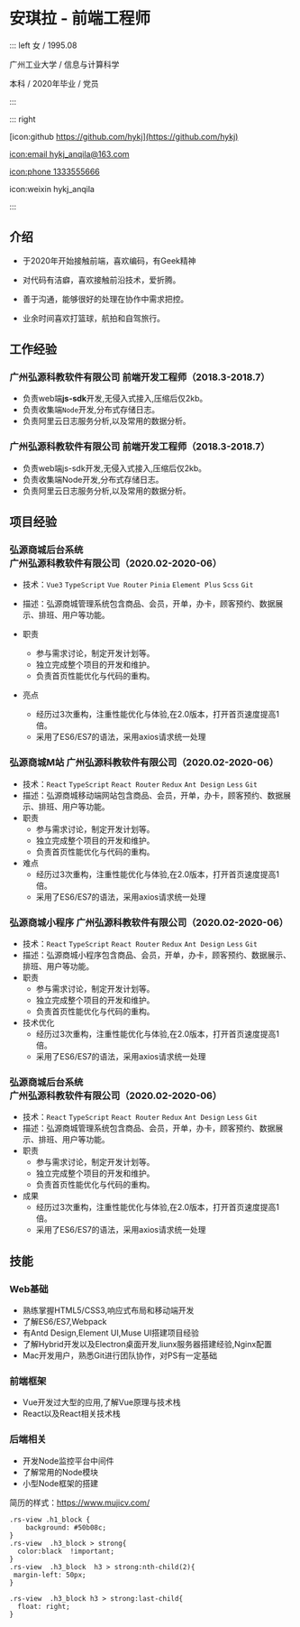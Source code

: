 # 安琪拉 - 前端工程师

::: left
女 / 1995.08

广州工业大学 / 信息与计算科学

本科 / 2020年毕业 / 党员

:::

::: right

[icon:github https://github.com/hykj](https://github.com/hykj)

[icon:email hykj_anqila@163.com](mailto:hykj_anqila@163.com)

[icon:phone 1333555666](https://www.baidu.com)

icon:weixin hykj_anqila

:::

## **介绍**

- 于2020年开始接触前端，喜欢编码，有Geek精神

- 对代码有洁癖，喜欢接触前沿技术，爱折腾。

- 善于沟通，能够很好的处理在协作中需求把控。
- 业余时间喜欢打篮球，航拍和自驾旅行。

## 工作经验

### **广州弘源科教软件有限公司**   **前端开发工程师（2018.3-2018.7）**
- 负责web端**js-sdk**开发,无侵入式接入,压缩后仅2kb。
- 负责收集端`Node`开发,分布式存储日志。
- 负责阿里云日志服务分析,以及常用的数据分析。

### **广州弘源科教软件有限公司**  **前端开发工程师（2018.3-2018.7）**
- 负责web端js-sdk开发,无侵入式接入,压缩后仅2kb。
- 负责收集端Node开发,分布式存储日志。
- 负责阿里云日志服务分析,以及常用的数据分析。


## 项目经验

### **弘源商城后台系统**    **广州弘源科教软件有限公司（2020.02-2020-06）**
- 技术：`Vue3` `TypeScript` `Vue Router` `Pinia`   `Element Plus`  `Scss`  `Git` 

- 描述：弘源商城管理系统包含商品、会员，开单，办卡，顾客预约、数据展示、排班、用户等功能。

- 职责
  - 参与需求讨论，制定开发计划等。
  - 独立完成整个项目的开发和维护。
  - 负责首页性能优化与代码的重构。

- 亮点
  - 经历过3次重构，注重性能优化与体验,在2.0版本，打开首页速度提高1倍。
  - 采用了ES6/ES7的语法，采用axios请求统一处理

### **弘源商城M站**    **广州弘源科教软件有限公司（2020.02-2020-06）**

- 技术：`React` `TypeScript` `React Router` `Redux`   `Ant Design`  `Less`  `Git` 
- 描述：弘源商城移动端网站包含商品、会员，开单，办卡，顾客预约、数据展示、排班、用户等功能。
- 职责
  - 参与需求讨论，制定开发计划等。
  - 独立完成整个项目的开发和维护。
  - 负责首页性能优化与代码的重构。
- 难点
  - 经历过3次重构，注重性能优化与体验,在2.0版本，打开首页速度提高1倍。
  - 采用了ES6/ES7的语法，采用axios请求统一处理

### **弘源商城小程序**    **广州弘源科教软件有限公司（2020.02-2020-06）**

- 技术：`React` `TypeScript` `React Router` `Redux`   `Ant Design`  `Less`  `Git` 
- 描述：弘源商城小程序包含商品、会员，开单，办卡，顾客预约、数据展示、排班、用户等功能。
- 职责
  - 参与需求讨论，制定开发计划等。
  - 独立完成整个项目的开发和维护。
  - 负责首页性能优化与代码的重构。
- 技术优化
  - 经历过3次重构，注重性能优化与体验,在2.0版本，打开首页速度提高1倍。
  - 采用了ES6/ES7的语法，采用axios请求统一处理

### **弘源商城后台系统**    **广州弘源科教软件有限公司（2020.02-2020-06）**

- 技术：`React` `TypeScript` `React Router` `Redux`   `Ant Design`  `Less`  `Git` 
- 描述：弘源商城管理系统包含商品、会员，开单，办卡，顾客预约、数据展示、排班、用户等功能。
- 职责
  - 参与需求讨论，制定开发计划等。
  - 独立完成整个项目的开发和维护。
  - 负责首页性能优化与代码的重构。
- 成果
  - 经历过3次重构，注重性能优化与体验,在2.0版本，打开首页速度提高1倍。
  - 采用了ES6/ES7的语法，采用axios请求统一处理

## 技能
### Web基础

- 熟练掌握HTML5/CSS3,响应式布局和移动端开发
- 了解ES6/ES7,Webpack
- 有Antd Design,Element UI,Muse UI搭建项目经验
- 了解Hybrid开发以及Electron桌面开发,liunx服务器搭建经验,Nginx配置
- Mac开发用户，熟悉Git进行团队协作，对PS有一定基础

### 前端框架
- Vue开发过大型的应用,了解Vue原理与技术栈
- React以及React相关技术栈

### 后端相关
- 开发Node监控平台中间件
- 了解常用的Node模块
- 小型Node框架的搭建





简历的样式：https://www.mujicv.com/

```
.rs-view .h1_block {
    background: #50b08c;
}
.rs-view  .h3_block > strong{
  color:black  !important;
}
.rs-view  .h3_block  h3 > strong:nth-child(2){
 margin-left: 50px;
}

.rs-view  .h3_block h3 > strong:last-child{
  float: right;
}
```

